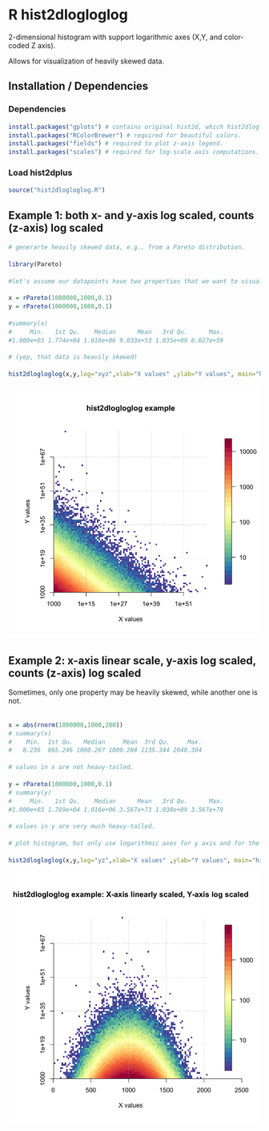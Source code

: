 # R hist2dlogloglog

2-dimensional histogram with support logarithmic axes (X,Y, and color-coded Z axis).

Allows for visualization of heavily skewed data.

## Installation / Dependencies

### Dependencies
```r
install.packages("gplots") # contains original hist2d, which hist2dlogloglog is based on.
install.packages("RColorBrewer") # required for beautiful colors.
install.packages("fields") # required to plot z-axis legend.
install.packages("scales") # required for log-scale axis computations.
```
### Load hist2dplus
```r
source("hist2dlogloglog.R")

```

## Example 1: both x- and y-axis log scaled, counts (z-axis) log scaled

```r
# generarte heavily skewed data, e.g., from a Pareto distribution. 

library(Pareto)

#let's assume our datapoints have two properties that we want to visualize (x and y).

x = rPareto(1000000,1000,0.1)
y = rPareto(1000000,1000,0.1)

#summary(x)
#     Min.   1st Qu.    Median      Mean   3rd Qu.      Max. 
#1.000e+03 1.774e+04 1.010e+06 9.033e+53 1.035e+09 8.027e+59

# (yep, that data is heavily skewed)

hist2dlogloglog(x,y,log="xyz",xlab="X values" ,ylab="Y values", main="hist2dlogloglog example")
```

![hist2dlogloglog example showing Pareto distribution of X and Y](hist2dlogloglog_example1.png)

## Example 2: x-axis linear scale, y-axis log scaled, counts (z-axis) log scaled

Sometimes, only one property may be heavily skewed, while another one is not.

```r

x = abs(rnorm(1000000,1000,200))
# summary(x)
#    Min.  1st Qu.   Median     Mean  3rd Qu.     Max. 
#   8.236  865.246 1000.267 1000.204 1135.344 2048.304 

# values in x are not heavy-tailed.

y = rPareto(1000000,1000,0.1)
# summary(y)
#     Min.   1st Qu.    Median      Mean   3rd Qu.      Max. 
#1.000e+03 1.769e+04 1.016e+06 3.567e+73 1.038e+09 3.567e+79 

# values in y are very much heavy-tailed.

# plot histogram, but only use logarithmic axes for y axis and for the counts (z axis).

hist2dlogloglog(x,y,log="yz",xlab="X values" ,ylab="Y values", main="hist2dlogloglog example: X-axis linearly scaled, Y-axis log scaled")
```
![hist2dlogloglog example showing Pareto distribution of X and Y](hist2dlogloglog_example2.png)

